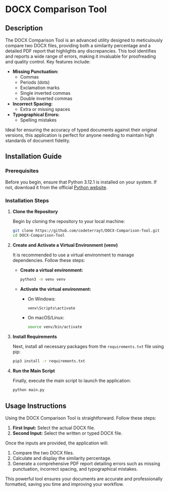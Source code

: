 # DOCX Comparison Tool

## Description

The DOCX Comparison Tool is an advanced utility designed to meticulously compare two DOCX files, providing both a similarity percentage and a detailed PDF report that highlights any discrepancies. This tool identifies and reports a wide range of errors, making it invaluable for proofreading and quality control. Key features include:

- **Missing Punctuation:**
  - Commas
  - Periods (dots)
  - Exclamation marks
  - Single inverted commas
  - Double inverted commas
- **Incorrect Spacing:**
  - Extra or missing spaces
- **Typographical Errors:**
  - Spelling mistakes

Ideal for ensuring the accuracy of typed documents against their original versions, this application is perfect for anyone needing to maintain high standards of document fidelity.

## Installation Guide

### Prerequisites

Before you begin, ensure that Python 3.12.1 is installed on your system. If not, download it from the official [Python website](https://www.python.org/downloads/).

### Installation Steps

1. **Clone the Repository**

    Begin by cloning the repository to your local machine:

    ```sh
    git clone https://github.com/codeterrayt/DOCX-Comparison-Tool.git
    cd DOCX-Comparison-Tool
    ```
2. **Create and Activate a Virtual Environment (venv)**

    It is recommended to use a virtual environment to manage dependencies. Follow these steps:

    - **Create a virtual environment:**

        ```sh
        python3 -m venv venv
        ```

    - **Activate the virtual environment:**

        - On Windows:

            ```sh
            venv\Scripts\activate
            ```

        - On macOS/Linux:

            ```sh
            source venv/bin/activate
            ```

3. **Install Requirements**

    Next, install all necessary packages from the `requirements.txt` file using pip:

    ```sh
    pip3 install -r requirements.txt
    ```

4. **Run the Main Script**

    Finally, execute the main script to launch the application:

    ```sh
    python main.py
    ```

## Usage Instructions

Using the DOCX Comparison Tool is straightforward. Follow these steps:

1. **First Input:** Select the actual DOCX file.
2. **Second Input:** Select the written or typed DOCX file.

Once the inputs are provided, the application will:

1. Compare the two DOCX files.
2. Calculate and display the similarity percentage.
3. Generate a comprehensive PDF report detailing errors such as missing punctuation, incorrect spacing, and typographical mistakes.

This powerful tool ensures your documents are accurate and professionally formatted, saving you time and improving your workflow.

